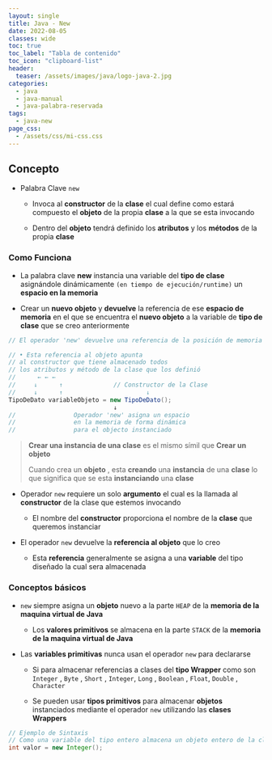 ```yaml
---
layout: single
title: Java - New
date: 2022-08-05
classes: wide
toc: true
toc_label: "Tabla de contenido"
toc_icon: "clipboard-list"
header:
  teaser: /assets/images/java/logo-java-2.jpg
categories:
  - java
  - java-manual
  - java-palabra-reservada
tags:
  - java-new
page_css: 
  - /assets/css/mi-css.css
---
```


## Concepto

* Palabra Clave ``new``

  * Invoca al **constructor** de la **clase** el cual define como estará compuesto el **objeto** de la propia **clase** a la que se esta invocando

  * Dentro del **objeto** tendrá definido los **atributos** y los **métodos** de la propia **clase**

### Como Funciona

* La palabra clave **new** instancia una variable del **tipo de clase** asignándole dinámicamente ``(en tiempo de ejecución/runtime)`` un **espacio en la memoria**

* Crear un **nuevo objeto** y **devuelve** la referencia de ese **espacio de memoria** en el que se encuentra el **nuevo objeto** a la variable de **tipo de clase** que se creo anteriormente

```java
// El operador 'new' devuelve una referencia de la posición de memoria del objeto que se creó y almaceno

// • Esta referencia al objeto apunta 
// al constructor que tiene almacenado todos 
// los atributos y método de la clase que los definió
//      ← ← ← 
//     ↓      ↑              // Constructor de la Clase
//     ↓      ↑                       ↓
TipoDeDato variableObjeto = new TipoDeDato();
                             ↓  
//                Operador 'new' asigna un espacio 
//                en la memoria de forma dinámica
//                para el objecto instanciado    
```

> **Crear una instancia de una clase** es el mismo símil que **Crear un objeto**
>
> Cuando crea un **objeto** , esta **creando** una **instancia** de una **clase** lo que significa que se esta **instanciando** una **clase**

* Operador ``new`` requiere un solo **argumento** el cual es la llamada al **constructor** de la clase que estemos invocando

  * El nombre del **constructor** proporciona el nombre de la **clase** que queremos instanciar

* El operador ``new`` devuelve la **referencia al objeto** que lo creo

  * Esta **referencia** generalmente se asigna a una **variable** del tipo diseñado la cual sera almacenada

### Conceptos básicos

* ``new`` siempre asigna un **objeto** nuevo a la parte ``HEAP`` de la **memoria de la maquina virtual de Java**

  * Los **valores primitivos** se almacena en la parte ``STACK`` de la **memoria de la maquina virtual de Java**

* Las **variables primitivas** nunca usan el operador ``new`` para declararse

  * Si para almacenar referencias a clases del **tipo Wrapper** como son ``Integer`` , ``Byte`` , ``Short``  , ``Integer``,  ``Long`` , ``Boolean`` , ``Float``,  ``Double`` ,  ``Character``

  * Se pueden usar **tipos primitivos** para almacenar **objetos** instanciados mediante el operador ``new`` utilizando las **clases Wrappers**

```java
// Ejemplo de Sintaxis
// Como una variable del tipo entero almacena un objeto entero de la clase Wrapper Integer
int valor = new Integer();
```